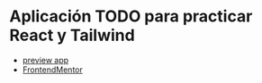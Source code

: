 # Aplicación TODO para practicar React y Tailwind

- [preview app](https://todo-react-consuelopecass.netlify.app/)
- [FrontendMentor](https://www.frontendmentor.io/challenges/todo-app-Su1_KokOW)
